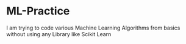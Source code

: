 # ML-Practice
I am trying to code various Machine Learning Algorithms from basics without using any Library like Scikit Learn
